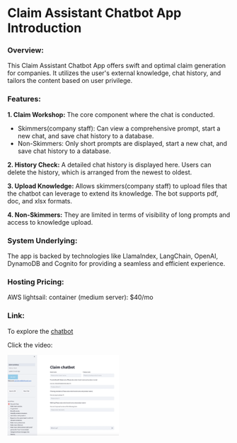 # Claim Assistant Chatbot App Introduction 

### Overview:
This Claim Assistant Chatbot App offers swift and optimal claim generation for companies. It utilizes the user's external knowledge, chat history, and tailors the content based on user privilege.

### Features:

**1. Claim Workshop:** The core component where the chat is conducted.
- Skimmers(company staff): Can view a comprehensive prompt, start a new chat, and save chat history to a database.
- Non-Skimmers: Only short prompts are displayed, start a new chat, and save chat history to a database.

**2. History Check:** A detailed chat history is displayed here. Users can delete the history, which is arranged from the newest to oldest.

**3. Upload Knowledge:** Allows skimmers(company staff) to upload files that the chatbot can leverage to extend its knowledge. The bot supports pdf, doc, and xlsx formats.

**4. Non-Skimmers:** They are limited in terms of visibility of long prompts and access to knowledge upload. 

### System Underlying:

The app is backed by technologies like LlamaIndex, LangChain, OpenAI, DynamoDB and Cognito for providing a seamless and efficient experience.

### Hosting Pricing:
AWS lightsail: container (medium server): $40/mo

### Link:
To explore the [chatbot](https://claim-workshop.fd5vdj4lk4akg.eu-west-1.cs.amazonlightsail.com/)

Click the video: 

[<img src="preview.png" width="50%">](https://youtu.be/GeZ5W67sQyA)



